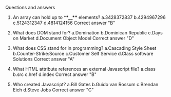 Questions and answers

1. An array can hold up to \***\*\_\_\*\*** elements?
   a.3428372837
   b.4294967296
   c.5124312347
   d.4814124156
   Correct answer "B"

2. What does DOM stand for?
   a.Domination
   b.Dominican Republic
   c.Days on Market
   d.Document Object Model
   Correct answer "D"
3. What does CSS stand for in programming?
   a.Cascading Style Sheet
   b.Counter-Strike:Source
   c.Customer Self Service
   d.Class software Solutions
   Correct answer "A"
4. What HTML attribute references an external Javascript file?
   a.class
   b.src
   c.href
   d.index
   Correct answer "B"
5. Who created Javascript?
   a.Bill Gates
   b.Guido van Rossum
   c.Brendan Eich
   d.Steve Jobs
   Correct answer "C"
